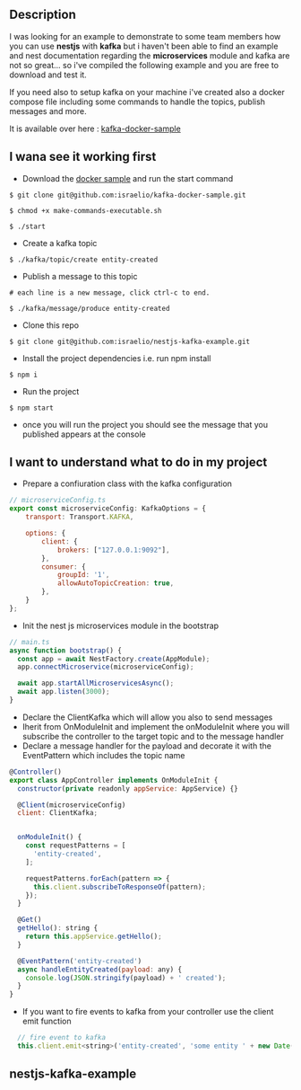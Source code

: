 ## Description

I was looking for an example to demonstrate to some team members how you can use <b>nestjs</b> with <b>kafka</b> but i haven't been able to find an example and nest documentation regarding the <b>microservices</b> module and kafka are not so great... so i've compiled the following example and you are free to download and test it.

If you need also to setup kafka on your machine i've created also a docker compose file including some commands to handle the topics, publish messages and more.

It is available over here : [kafka-docker-sample](https://github.com/israelio/kafka-docker-sample)

## I wana see it working first
* Download the [docker sample](https://github.com/israelio/kafka-docker-sample) and run the start command
```
$ git clone git@github.com:israelio/kafka-docker-sample.git

$ chmod +x make-commands-executable.sh

$ ./start
```
* Create a kafka topic
```
$ ./kafka/topic/create entity-created
```
* Publish a message to this topic
```
# each line is a new message, click ctrl-c to end.

$ ./kafka/message/produce entity-created
```

* Clone this repo
```
$ git clone git@github.com:israelio/nestjs-kafka-example.git
```
* Install the project dependencies i.e. run npm install
```
$ npm i
```
* Run the project
```
$ npm start
```
* once you will run the project you should see the message that you published appears at the console

## I want to understand what to do in my project

* Prepare a confiuration class with the kafka configuration
```javascript
// microserviceConfig.ts
export const microserviceConfig: KafkaOptions = {
    transport: Transport.KAFKA,

    options: {
        client: {
            brokers: ["127.0.0.1:9092"],
        },
        consumer: {
            groupId: '1',
            allowAutoTopicCreation: true,
        },
    }
};
```

* Init the nest js microservices module in the bootstrap
```javascript
// main.ts
async function bootstrap() {
  const app = await NestFactory.create(AppModule);
  app.connectMicroservice(microserviceConfig);

  await app.startAllMicroservicesAsync();
  await app.listen(3000);
}
```

* Declare the ClientKafka which will allow you also to send messages
* Iherit from OnModuleInit and implement the onModuleInit where you will subscribe the controller to the target topic and to the message handler
* Declare a message handler for the payload and decorate it with the EventPattern which includes the topic name
```javascript
@Controller()
export class AppController implements OnModuleInit {
  constructor(private readonly appService: AppService) {}

  @Client(microserviceConfig)
  client: ClientKafka;


  onModuleInit() {
    const requestPatterns = [
      'entity-created',
    ];

    requestPatterns.forEach(pattern => {
      this.client.subscribeToResponseOf(pattern);
    });
  }

  @Get()
  getHello(): string {
    return this.appService.getHello();
  }

  @EventPattern('entity-created')
  async handleEntityCreated(payload: any) {
    console.log(JSON.stringify(payload) + ' created');
  }
}
```
* If you want to fire events to kafka from your controller use the client emit function
```javascript
  // fire event to kafka
  this.client.emit<string>('entity-created', 'some entity ' + new Date());

```

## nestjs-kafka-example
